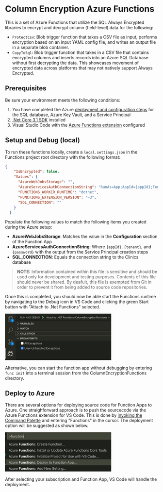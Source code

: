 # Column Encryption Azure Functions

This is a set of Azure Functions that utilize the SQL Always Encrypted libraries to encrypt and decrypt column (field-level) data for the following:

* `ProtectCsv`: Blob trigger function that takes a CSV file as input, performs encryption based on an input YAML config file, and writes an output file in a separate blob container.
* `CopyToSql`: Blob trigger function that takes in a CSV file that contains encrypted columns and inserts records into an Azure SQL Database without first decrypting the data. This showcases movement of encrypted data across platforms that may not natively support Always Encrypted.

## Prerequisites

Be sure your environment meets the following conditions:

1. You have completed the Azure [deployment and configuration steps](../../docs/configure-azure.md) for the SQL database, Azure Key Vault, and a Service Principal
2. [.Net Core 3.1 SDK](https://dotnet.microsoft.com/download/dotnet-core/3.1) installed
3. Visual Studio Code with the [Azure Functions extension](https://marketplace.visualstudio.com/items?itemName=ms-azuretools.vscode-azurefunctions) configured

## Setup and Debug (local)

To run these functions locally, create a `local.settings.json` in the Functions project root directory with the following format:

```json
{
    "IsEncrypted": false,
    "Values": {
      "AzureWebJobsStorage": "",
      "AzureServicesAuthConnectionString": "RunAs=App;AppId={appId};TenantId={tenant};AppKey={password}",
      "FUNCTIONS_WORKER_RUNTIME": "dotnet",
      "FUNCTIONS_EXTENSION_VERSION": "~3",
      "SQL_CONNECTION": ""
    }
  }
```

Populate the following values to match the following items you created during the Azure setup:

* **AzureWebJobsStorage**: Matches the value in the **Configuration** section of the Function App
* **AzureServicesAuthConnectionString**: Where `{appId}`, `{tenant}`, and `{password}` with the output from the Service Principal creation steps
* **SQL_CONNECTION**: Equals the connection string to the Clinics database

> **NOTE:** Information contained within this file is sensitive and should be used only for development and testing purposes. Contents of this file should never be shared. By deafult, this file is exempted from Git in order to prevent it from being added to source code repositories.

Once this is completed, you should now be able start the Functions runtime by navigating to the Debug icon in VS Code and clicking the green Start button with "Attach to .Net Functions" selected.

<img src="img/debug-functionapp.png" width=350/>

Alternative, you can start the function app without debugging by entering `func init` into a terminal session from the ColumnEncryptionFunctions directory.

## Deploy to Azure

There are several options for deploying source code for Function Apps to Azure. One straighforward approach is to push the sourcecode via the Azure Functions extension for VS Code. This is done by [invoking the Command Palette](https://code.visualstudio.com/docs/getstarted/userinterface#_command-palette) and entering "Functions" in the cursor. The deployment option will be suggested as shown below.

<img src="img/deploy-functionapp.png" width=350/>

After selecting your subscription and Function App, VS Code will handle the deployment.

